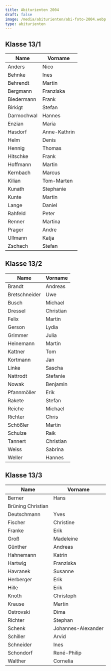 ```yaml
---
title: Abiturienten 2004
draft: false
image: /media/abiturienten/abi-foto-2004.webp
type: abiturienten
---
```


## Klasse 13/1

|Name|Vorname|
|-|-|
|Anders|Nico|
|Behnke|Ines|
|Behrendt|Martin|
|Bergmann|Franziska|
|Biedermann|Frank|
|Birkigt|Stefan|
|Darmochwal|Hannes|
|Enzian|Maria|
|Hasdorf|Anne-Kathrin|
|Helm|Denis|
|Hennig|Thomas|
|Hitschke|Frank|
|Hoffmann|Martin|
|Kernbach|Marcus|
|Kilian|Tom-Marten|
|Kunath|Stephanie|
|Kunte|Martin|
|Lange|Daniel|
|Rahfeld|Peter|
|Renner|Martina|
|Prager|Andre|
|Ullmann|Katja|
|Zschach|Stefan|

## Klasse 13/2

|Name|Vorname|
|-|-|
|Brandt|Andreas|
|Bretschneider|Uwe|
|Busch|Michael|
|Dressel|Christian|
|Felix|Martin|
|Gerson|Lydia|
|Grimmer|Julia|
|Heinemann|Martin|
|Kattner|Tom|
|Kortmann|Jan|
|Linke|Sascha|
|Nattrodt|Stefanie|
|Nowak|Benjamin|
|Pfannmöller|Erik|
|Rakete|Stefan|
|Reiche|Michael|
|Richter|Chris|
|Schößler|Martin|
|Schulze|Raik|
|Tannert|Christian|
|Weiss|Sabrina|
|Weller|Hannes|

## Klasse 13/3

|Name|Vorname|
|-|-|
|Berner|Hans|
|Brüning Christian|
|Deutschmann|Yves|
|Fischer|Christine|
|Franke|Erik|
|Groß|Madeleine|
|Günther|Andreas|
|Hahnemann|Katrin|
|Hartwig|Franziska|
|Havranek|Susanne|
|Herberger|Erik|
|Hille|Erik|
|Knoth|Christoph|
|Krause|Martin|
|Ostrovski|Dima|
|Richter|Stephan|
|Schenk|Johannes-Alexander|
|Schiller|Arvid|
|Schneider|Ines|
|Schondorf|René-Philip|
|Walther|Cornelia|
